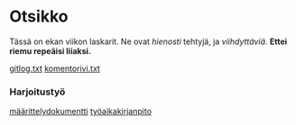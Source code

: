 # Otsikko

Tässä on ekan viikon laskarit. Ne ovat _hienosti_ tehtyjä, ja _viihdyttäviä_.
**Ettei riemu repeäisi liiaksi.**

[gitlog.txt](https://github.com/sanikk/ot-harjoitust/laskarit/viikko1/gitlog.txt)
[komentorivi.txt](https://github.com/sanikk/ot-harjoitust/laskarit/viikko1/komentorivi.txt)

### Harjoitustyö

[määrittelydokumentti](https://github.com/sanikk/ot-harjoitust/dokumentointi/maarittelydokumentti.md)
[työaikakirjanpito](https://github.com/sanikk/ot-harjoitust/dokumentointi/tuntikirjanpito.md)
